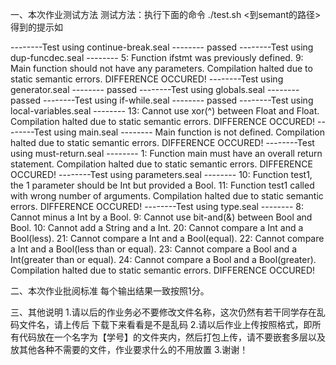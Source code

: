 一、本次作业测试方法
测试方法：执行下面的命令
./test.sh <到semant的路径>
得到的提示如

--------Test using continue-break.seal --------
passed
--------Test using dup-funcdec.seal --------
5: Function ifstmt was previously defined.
9: Main function should not have any parameters.
Compilation halted due to static semantic errors.
DIFFERENCE OCCURED!
--------Test using generator.seal --------
passed
--------Test using globals.seal --------
passed
--------Test using if-while.seal --------
passed
--------Test using local-variables.seal --------
13: Cannot use xor(^) between Float and Float.
Compilation halted due to static semantic errors.
DIFFERENCE OCCURED!
--------Test using main.seal --------
Main function is not defined.
Compilation halted due to static semantic errors.
DIFFERENCE OCCURED!
--------Test using must-return.seal --------
1: Function main must have an overall return statement.
Compilation halted due to static semantic errors.
DIFFERENCE OCCURED!
--------Test using parameters.seal --------
10: Function test1, the 1 parameter should be Int but provided a Bool.
11: Function test1 called with wrong number of arguments.
Compilation halted due to static semantic errors.
DIFFERENCE OCCURED!
--------Test using type.seal --------
8: Cannot minus a Int by a Bool.
9: Cannot use bit-and(&) between Bool and Bool.
10: Cannot add a String and a Int.
20: Cannot compare a Int and a Bool(less).
21: Cannot compare a Int and a Bool(equal).
22: Cannot compare a Int and a Bool(less than or equal).
23: Cannot compare a Bool and a Int(greater than or equal).
24: Cannot compare a Bool and a Bool(greater).
Compilation halted due to static semantic errors.
DIFFERENCE OCCURED!

二、本次作业批阅标准
每个输出结果一致按照1分。

三、其他说明
1.请以后的作业务必不要修改文件名称，这次仍然有若干同学存在乱码文件名，请上传后
下载下来看看是不是乱码
2.请以后作业上传按照格式，即所有代码放在一个名字为【学号】的文件夹内，然后打包上传，请不要嵌套多层以及放其他各种不需要的文件，作业要求什么的不用放置
3.谢谢！